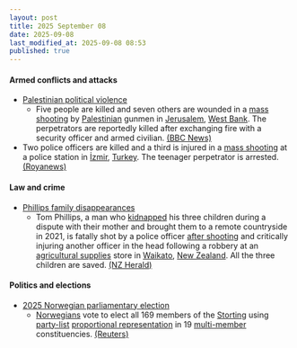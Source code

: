 ```yaml
---
layout: post
title: 2025 September 08
date: 2025-09-08
last_modified_at: 2025-09-08 08:53
published: true
---
```



#### Armed conflicts and attacks

* [Palestinian political violence](https://en.wikipedia.org/wiki/Palestinian_political_violence "Palestinian political violence")
  * Five people are killed and seven others are wounded in a [mass shooting](https://en.wikipedia.org/wiki/Mass_shooting "Mass shooting") by [Palestinian](https://en.wikipedia.org/wiki/Palestinians "Palestinians") gunmen in [Jerusalem](https://en.wikipedia.org/wiki/Jerusalem "Jerusalem"), [West Bank](https://en.wikipedia.org/wiki/West_Bank "West Bank"). The perpetrators are reportedly killed after exchanging fire with a security officer and armed civilian. [(BBC News)](https://www.bbc.co.uk/news/articles/cr70ny0l7vgo)
* Two police officers are killed and a third is injured in a [mass shooting](https://en.wikipedia.org/wiki/Mass_shooting "Mass shooting") at a police station in [İzmir](https://en.wikipedia.org/wiki/%C4%B0zmir "İzmir"), [Turkey](https://en.wikipedia.org/wiki/Turkey "Turkey"). The teenager perpetrator is arrested. [(Royanews)](https://en.royanews.tv/news/62873#google_vignette)

#### Law and crime

* [Phillips family disappearances](https://en.wikipedia.org/wiki/Phillips_family_disappearances "Phillips family disappearances")
  * Tom Phillips, a man who [kidnapped](https://en.wikipedia.org/wiki/Kidnapping "Kidnapping") his three children during a dispute with their mother and brought them to a remote countryside in 2021, is fatally shot by a police officer [after shooting](https://en.wikipedia.org/wiki/Shootout "Shootout") and critically injuring another officer in the head following a robbery at an [agricultural supplies](https://en.wikipedia.org/wiki/Agricultural_supplies "Agricultural supplies") store in [Waikato](https://en.wikipedia.org/wiki/Waikato "Waikato"), [New Zealand](https://en.wikipedia.org/wiki/New_Zealand "New Zealand"). All the three children are saved. [(NZ Herald)](https://www.nzherald.co.nz/nz/marokopa-children-found-after-tom-phillips-killed-in-police-shooting/GAVRHEIFR5DSBPD3QVWCNSG72U/)

#### Politics and elections

* [2025 Norwegian parliamentary election](https://en.wikipedia.org/wiki/2025_Norwegian_parliamentary_election "2025 Norwegian parliamentary election")
  * [Norwegians](https://en.wikipedia.org/wiki/Norwegians "Norwegians") vote to elect all 169 members of the [Storting](https://en.wikipedia.org/wiki/Storting "Storting") using [party-list](https://en.wikipedia.org/wiki/Party-list_proportional_representation "Party-list proportional representation") [proportional representation](https://en.wikipedia.org/wiki/Proportional_representation "Proportional representation") in 19 [multi-member](https://en.wikipedia.org/wiki/Voting_systems#Multiple-winner_methods "Voting systems") constituencies. [(Reuters)](https://www.reuters.com/world/europe/norwegians-vote-labour-party-narrowly-favoured-win-re-election-2025-09-08/)
